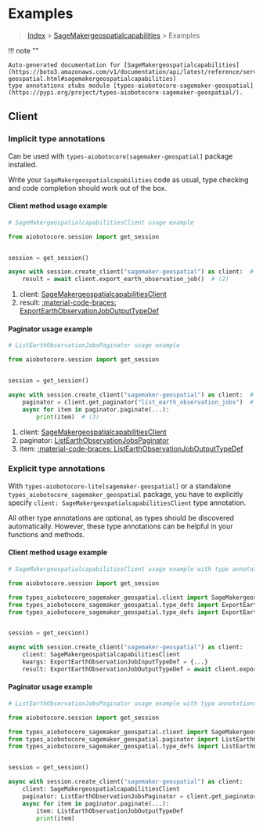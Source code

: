 # Examples

> [Index](../README.md) > [SageMakergeospatialcapabilities](./README.md) > Examples

!!! note ""

    Auto-generated documentation for [SageMakergeospatialcapabilities](https://boto3.amazonaws.com/v1/documentation/api/latest/reference/services/sagemaker-geospatial.html#sagemakergeospatialcapabilities)
    type annotations stubs module [types-aiobotocore-sagemaker-geospatial](https://pypi.org/project/types-aiobotocore-sagemaker-geospatial/).

## Client

### Implicit type annotations

Can be used with `types-aiobotocore[sagemaker-geospatial]` package installed.

Write your `SageMakergeospatialcapabilities` code as usual,
type checking and code completion should work out of the box.



#### Client method usage example

```python
# SageMakergeospatialcapabilitiesClient usage example

from aiobotocore.session import get_session


session = get_session()

async with session.create_client("sagemaker-geospatial") as client:  # (1)
    result = await client.export_earth_observation_job()  # (2)
```

1. client: [SageMakergeospatialcapabilitiesClient](./client.md)
2. result: [:material-code-braces: ExportEarthObservationJobOutputTypeDef](./type_defs.md#exportearthobservationjoboutputtypedef)



#### Paginator usage example

```python
# ListEarthObservationJobsPaginator usage example

from aiobotocore.session import get_session


session = get_session()

async with session.create_client("sagemaker-geospatial") as client:  # (1)
    paginator = client.get_paginator("list_earth_observation_jobs")  # (2)
    async for item in paginator.paginate(...):
        print(item)  # (3)
```

1. client: [SageMakergeospatialcapabilitiesClient](./client.md)
2. paginator: [ListEarthObservationJobsPaginator](./paginators.md#listearthobservationjobspaginator)
3. item: [:material-code-braces: ListEarthObservationJobOutputTypeDef](./type_defs.md#listearthobservationjoboutputtypedef)




### Explicit type annotations

With `types-aiobotocore-lite[sagemaker-geospatial]`
or a standalone `types_aiobotocore_sagemaker_geospatial` package, you have to explicitly specify
`client: SageMakergeospatialcapabilitiesClient` type annotation.

All other type annotations are optional, as types should be discovered automatically.
However, these type annotations can be helpful in your functions and methods.


#### Client method usage example

```python
# SageMakergeospatialcapabilitiesClient usage example with type annotations

from aiobotocore.session import get_session

from types_aiobotocore_sagemaker_geospatial.client import SageMakergeospatialcapabilitiesClient
from types_aiobotocore_sagemaker_geospatial.type_defs import ExportEarthObservationJobOutputTypeDef
from types_aiobotocore_sagemaker_geospatial.type_defs import ExportEarthObservationJobInputTypeDef


session = get_session()

async with session.create_client("sagemaker-geospatial") as client:
    client: SageMakergeospatialcapabilitiesClient
    kwargs: ExportEarthObservationJobInputTypeDef = {...}
    result: ExportEarthObservationJobOutputTypeDef = await client.export_earth_observation_job(**kwargs)
```



#### Paginator usage example

```python
# ListEarthObservationJobsPaginator usage example with type annotations

from aiobotocore.session import get_session

from types_aiobotocore_sagemaker_geospatial.client import SageMakergeospatialcapabilitiesClient
from types_aiobotocore_sagemaker_geospatial.paginator import ListEarthObservationJobsPaginator
from types_aiobotocore_sagemaker_geospatial.type_defs import ListEarthObservationJobOutputTypeDef


session = get_session()

async with session.create_client("sagemaker-geospatial") as client:
    client: SageMakergeospatialcapabilitiesClient
    paginator: ListEarthObservationJobsPaginator = client.get_paginator("list_earth_observation_jobs")
    async for item in paginator.paginate(...):
        item: ListEarthObservationJobOutputTypeDef
        print(item)
```


